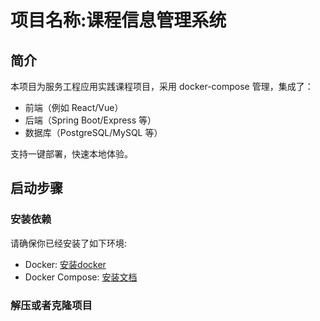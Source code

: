 # 项目名称:课程信息管理系统

## 简介

本项目为服务工程应用实践课程项目，采用 docker-compose 管理，集成了：

- 前端（例如 React/Vue）
- 后端（Spring Boot/Express 等）
- 数据库（PostgreSQL/MySQL 等）

支持一键部署，快速本地体验。

## 启动步骤

### 安装依赖

请确保你已经安装了如下环境:

- Docker: [安装docker](https://docs.docker.com/get-started/get-docker/)
- Docker Compose: [安装文档](https://docs.docker.com/compose/install/)

### 解压或者克隆项目

